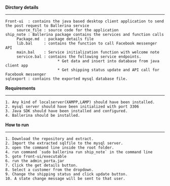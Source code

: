 **Dirctory details** 
***

    Front-ui  : contains the java based desktop client application to send the post request to Ballerina service
         source_file : source code for the application
    ship_note : Ballerina package contains the services and function calls
         Package.md  : package details file
         lib.bal     : contains the function to call Facebook messenger API
         main.bal    : Service initialization function with welcome note
         service.bal : contains the following service endpoints.
                           * Get data and insert into database from java client app
                           * Get shipping status update and API call for Facebook messenger
    sqlexport : contains the exported mysql database file. 

**Requirements**
***

    1. Any kind of localserver(XAMPP,LAMP) should have been installed.
    2. mysql server should have been initialized with port 3306
    3. Java SDK should have been installed and configured.
    4. Ballerina should be installed.

**How to run**
***

    1. Download the repository and extract.
    2. Import the extracted sqlfile to the mysql server.
    3. open the command line inside the root folder.
    4. run command `sudo ballerina run ship_note` in the command line
    5. goto front-ui/executable
    6. run the admin_porta.jar
    7. Click the get details button.
    8. Select a customer from the dropdown.
    9. Change the shipping status and click update button.
    10. A state change message will be sent to that user.

    
